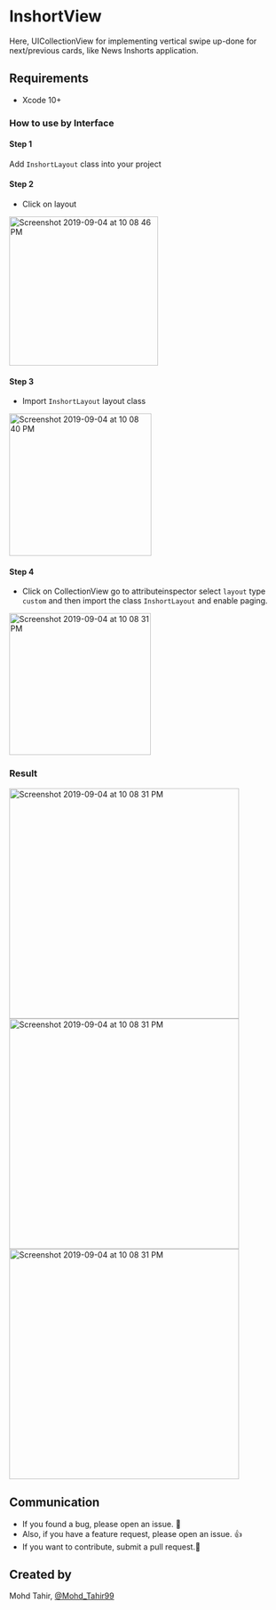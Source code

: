 # InshortView
Here, UICollectionView for implementing vertical swipe  up-done for next/previous cards, like News Inshorts application.
## Requirements
- Xcode 10+


### How to use by Interface
#### Step 1
Add `InshortLayout` class into your project 

#### Step 2
* Click on layout


<img width="268" alt="Screenshot 2019-09-04 at 10 08 46 PM" src="https://user-images.githubusercontent.com/15169802/64274291-ae531000-cf60-11e9-8a97-923dc8b118b8.png">

#### Step 3
* Import `InshortLayout` layout class 

<img width="256" alt="Screenshot 2019-09-04 at 10 08 40 PM" src="https://user-images.githubusercontent.com/15169802/64274447-0ab62f80-cf61-11e9-9253-bb433e847c8a.png">


#### Step 4
* Click on CollectionView go to attributeinspector select `layout` type `custom` and then import the class `InshortLayout` and enable paging.

<img width="255" alt="Screenshot 2019-09-04 at 10 08 31 PM" src="https://user-images.githubusercontent.com/15169802/64274507-2588a400-cf61-11e9-9d9f-70da27741e01.png">


### Result 
<img width="414" alt="Screenshot 2019-09-04 at 10 08 31 PM" src="https://user-images.githubusercontent.com/15169802/74109741-0a732d80-4bac-11ea-81bd-1180ce7689db.png">
<img width="414" alt="Screenshot 2019-09-04 at 10 08 31 PM" src="https://user-images.githubusercontent.com/15169802/74109759-31c9fa80-4bac-11ea-8162-af53b7f285ca.png">
<img width="414" alt="Screenshot 2019-09-04 at 10 08 31 PM" src="https://user-images.githubusercontent.com/15169802/74109766-40181680-4bac-11ea-84b5-a2309e4211d7.png">

## Communication

- If you found a bug, please open an issue. :bow:
- Also, if you have a feature request, please open an issue. :thumbsup:
- If you want to contribute, submit a pull request.:muscle:


## Created by
Mohd Tahir, [@Mohd_Tahir99](https://twitter.com/Mohd_Tahir99)
